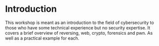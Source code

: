 # Introduction
This workshop is meant as an introduction to the field of cybersecurity to those who have some technical experience
but no security expertise. It covers a brief overview of reversing, web, crypto, forensics and pwn. As well as a
practical example for each.
